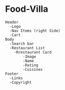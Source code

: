 # Food-Villa

    Header
      -Logo
      -Nav Items (right Side)
      -Cart
    Body
      -Search bar
      -Restaurant List
        -Rrestaurant Card
            -Image
            -Name
            -Rating
            -Cuisines
    Footer
      -Links
      -Copyright

